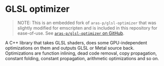 # GLSL optimizer

> NOTE: This is an embedded fork of `aras-p/glsl-optimizer` that was slightly modified
> for emscripten and is included in this repository for ease-of-use.
> See [`aras-p/glsl-optimizer` on GitHub](https://github.com/aras-p/glsl-optimizer).

A C++ library that takes GLSL shaders, does some GPU-independent optimizations on them and outputs GLSL or Metal source back. Optimizations are function inlining, dead code removal, copy propagation, constant folding, constant propagation, arithmetic optimizations and so on.
